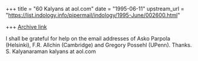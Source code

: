 +++
title = "60 Kalyans at aol.com"
date = "1995-06-11"
upstream_url = "https://list.indology.info/pipermail/indology/1995-June/002600.html"

+++
[Archive link](https://list.indology.info/pipermail/indology/1995-June/002600.html)

I shall be grateful for help on the email addresses of
Asko Parpola (Helsinki), F.R. Allchin (Cambridge) and Gregory Possehl
(UPenn). Thanks. S. Kalyanaraman kalyans at aol.com





